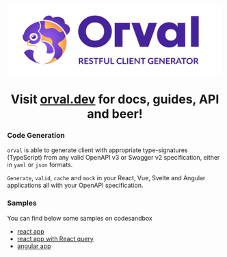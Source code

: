 <p align="center">
  <img src="./logo/orval-logo-horizontal.svg?raw=true" width="500" height="160" alt="orval - Restfull Client Generator" />
</p>
<h1 align="center">
  Visit <a href="https://orval.dev" target="_blank">orval.dev</a> for docs, guides, API and beer!
</h3>

### Code Generation

`orval` is able to generate client with appropriate type-signatures (TypeScript) from any valid OpenAPI v3 or Swagger v2 specification, either in `yaml` or `json` formats.

`Generate`, `valid`, `cache` and `mock` in your React, Vue, Svelte and Angular applications all with your OpenAPI specification.

### Samples

You can find below some samples on codesandbox

- [react app](https://github.com/anymaniax/orval/tree/master/samples/react-app)
- [react app with React query](https://github.com/anymaniax/orval/tree/master/samples/react-app-with-react-query)
- [angular app](https://github.com/anymaniax/orval/tree/master/samples/angular-app)
